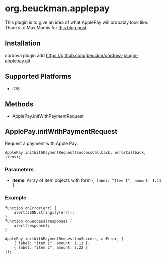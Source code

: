 # org.beuckman.applepay

This plugin is to give an idea of what ApplePay will probably look like. Thanks to Max Mamis for [this blog post](http://prolificinteractive.com/blog/2014/09/19/apple-pay-developers/).


## Installation

cordova plugin add https://github.com/jbeuckm/cordova-plugin-applepay.git

## Supported Platforms

- iOS

## Methods

- ApplePay.initWithPaymentRequest


## ApplePay.initWithPaymentRequest

Request a payment with Apple Pay.

    ApplePay.initWithPaymentRequest(successCallback, errorCallback, items);

### Parameters

- __items__: Array of item objects with form ```{ label: "Item 1", amount: 1.11 }```

### Example

    function onError(err) {
        alert(JSON.stringify(err));
    }
    function onSuccess(response) {
        alert(response);
    }

    ApplePay.initWithPaymentRequest(onSuccess, onError, [
        { label: "item 1", amount: 1.11 },
        { label: "item 2", amount: 2.22 }
    ]);

